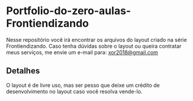 # Portfolio-do-zero-aulas-Frontiendizando

Nesse repositório você irá encontrar os arquivos do layout criado na série Frontiendizando. Caso tenha dúvidas sobre o layout ou queira contratar meus serviços, me envie um e-mail para: xor2018@gmail.com

## Detalhes

O layout é de livre uso, mas ser pesso que deixe um crédito de desenvolvimento no layout caso você resolva vende-lo.